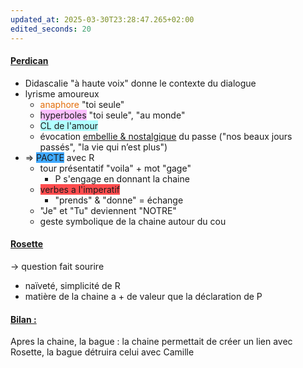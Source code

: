 ```yaml
---
updated_at: 2025-03-30T23:28:47.265+02:00
edited_seconds: 20
---
```

#### <u>Perdican</u>
- Didascalie "à haute voix" donne le contexte du dialogue
- lyrisme amoureux
	- <font color="#e36c09">anaphore</font> "toi seule"
	- <span style="background:#fdbfff">hyperboles</span> "toi seule", "au monde"
	- <span style="background:#b1ffff">CL de l'amour </span>
	- évocation <u>embellie & nostalgique</u> du passe ("nos beaux jours passés", "la vie qui n’est plus")
- => <span style="background:#40a9ff">PACTE</span> avec R
	- tour présentatif "voila" + mot "gage"
		- P s'engage en donnant la chaine 
	- <span style="background:#ff4d4f">verbes a l'imperatif</span>
		- "prends" & "donne" = échange
	- "Je" et "Tu" deviennent "NOTRE" 
	- geste symbolique de la chaine autour du cou

#### <u>Rosette</u>
-> question fait sourire
- naïveté, simplicité de R
- matière de la chaine a + de valeur que la déclaration de P

#### <u>Bilan : </u>
Apres la chaine, la bague : la chaine permettait de créer un lien avec Rosette, la bague détruira celui avec Camille 